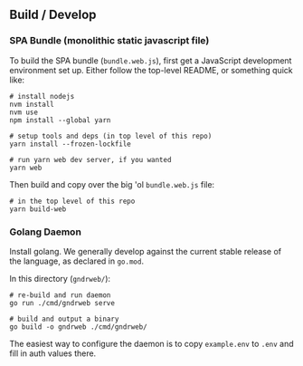 ## Build / Develop

### SPA Bundle (monolithic static javascript file)

To build the SPA bundle (`bundle.web.js`), first get a JavaScript development
environment set up. Either follow the top-level README, or something quick
like:

    # install nodejs
    nvm install
    nvm use
    npm install --global yarn

    # setup tools and deps (in top level of this repo)
    yarn install --frozen-lockfile

    # run yarn web dev server, if you wanted
    yarn web

Then build and copy over the big 'ol `bundle.web.js` file:

    # in the top level of this repo
    yarn build-web

### Golang Daemon

Install golang. We generally develop against the current stable release of the language, as declared in `go.mod`.

In this directory (`gndrweb/`):

    # re-build and run daemon
    go run ./cmd/gndrweb serve

    # build and output a binary
    go build -o gndrweb ./cmd/gndrweb/

The easiest way to configure the daemon is to copy `example.env` to `.env` and
fill in auth values there.
